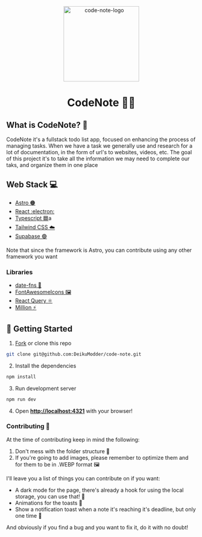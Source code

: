 <div align="center">
  <img src="https://github.com/DeikuModder/code-note/assets/32990459/5971092e-69bf-49d1-9bc2-cefeaaeb35b3" alt="code-note-logo" width="auto" height="200px" />
  <h1>CodeNote 📘📙</h1>
</div>

<section>
  <h2>What is CodeNote? 🤔</h2>
  <p>
    CodeNote it's a fullstack todo list app, focused on enhancing the process of managing tasks. When we have a task we generally use and research for a lot of documentation, in the form of url's to websites, videos, etc. The goal of this project it's to take all the information we may need to complete our taks, and organize them in one place
  </p>
</section>

<section>
  <h2>Web Stack 💻</h2>
  <uL>
    <li> <a href="https://astro.build/" target="_blank">Astro 🟠</a> </li>
    <li><a href="https://es.react.dev/" target="_blank">React :electron:</a></li>
    <li><a href="https://www.typescriptlang.org/" target="_blank">Typescript 🟦</a>a</li>
    <li><a href="https://tailwindcss.com/" target="_blank">Tailwind CSS ☁️</a></li>
    <li><a href="https://supabase.com/" target="_blank">Supabase 🟢</a></li>
  </uL>

  <p>
    Note that since the framework is Astro, you can contribute using any other framework you want
  </p>

  <h3>Libraries</h3>
  <ul>
    <li><a href="https://date-fns.org/" target="_blank">date-fns 📆</a></li>
    <li><a href="https://www.npmjs.com/package//react-fontawesome" target="_blank">FontAwesomeIcons 🖼️</a></li>
    <li><a href="https://tanstack.com/query/latest/" target="_blank">React Query ⚛️</a></li>
    <li><a href="https://million.dev/es-ES" target="_blank">Million ⚡</a></li>
  </ul>
</section>

## 🚀 Getting Started



1. [Fork](https://github.com/DeikuModder/code-note/fork) or clone this repo

```bash
git clone git@github.com:DeikuModder/code-note.git
```

2. Install the dependencies

```bash
npm install
```

3. Run development server

```bash
npm run dev
```

4. Open [**http://localhost:4321**](http://localhost:4321/) with your browser!

### Contributing 💜

At the time of contributing keep in mind the following:

1. Don't mess with the folder structure 📁
2. If you're going to add images, please remember to optimize them and for them to be in .WEBP format 🖼️

I'll leave you a list of things you can contribute on if you want:

<ul>
  <li>A dark mode for the page, there's already a hook for using the local storage, you can use that! 🌙</li>
  <li>Animations for the toasts 🍞</li>
  <li>Show a notification toast when a note it's reaching it's deadline, but only one time 📆</li>
</ul>

And obviously if you find a bug and you want to fix it, do it with no doubt!
   
